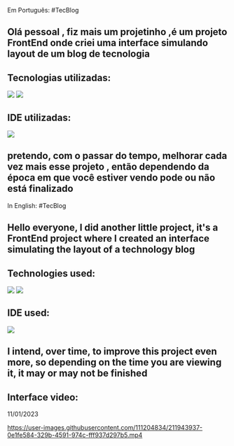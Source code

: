 Em Português:
#TecBlog

## Olá pessoal , fiz mais um projetinho ,é um projeto FrontEnd onde criei uma interface simulando layout de um blog de tecnologia 

## Tecnologias utilizadas:
<p align="left">

   <img src= "https://img.shields.io/badge/CSS3-1572B6?style=for-the-badge&logo=css3&logoColor=white" />
  
   <img src= "https://img.shields.io/badge/HTML5-E34F26?style=for-the-badge&logo=html5&logoColor=white" />
</p>

## IDE utilizadas:

<p align="left">
  
<img src= "https://img.shields.io/badge/VSCode-0078D4?style=for-the-badge&logo=visual%20studio%20code&logoColor=white" />
  
</p>



## pretendo, com o passar do tempo, melhorar cada vez mais esse projeto , então dependendo da época em que você estiver vendo pode ou não está finalizado


In  English:
#TecBlog

## Hello everyone, I did another little project, it's a FrontEnd project where I created an interface simulating the layout of a technology blog

## Technologies used:
<p align="left">

   <img src="https://img.shields.io/badge/CSS3-1572B6?style=for-the-badge&logo=css3&logoColor=white" />
  
   <img src="https://img.shields.io/badge/HTML5-E34F26?style=for-the-badge&logo=html5&logoColor=white" />
</p>

## IDE used:

<p align="left">
  
<img src="https://img.shields.io/badge/VSCode-0078D4?style=for-the-badge&logo=visual%20studio%20code&logoColor=white" />
  
</p>

## I intend, over time, to improve this project even more, so depending on the time you are viewing it, it may or may not be finished


## Interface video:
11/01/2023

https://user-images.githubusercontent.com/111204834/211943937-0e1fe584-329b-4591-974c-fff937d297b5.mp4

